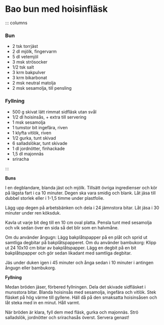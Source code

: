 # Bao bun med hoisinfläsk

::: columns

### Bun

- 2 tsk torrjäst
- 2 dl mjölk, fingervarm
- 5 dl vetemjöl
- 3 msk strösocker
- 1/2 tsk salt
- 3 krm bakpulver
- 3 krm bikarbonat
- 2 msk neutral matolja
- 2 msk sesamolja, till pensling

### Fyllning

- 500 g skivat lätt rimmat sidfläsk utan svål
- 1/2 dl hoisinsås, + extra till servering
- 1 msk sesamolja
- 1 tumstor bit ingefära, riven
- 1 klyfta vitlök, riven
- 1/2 gurka, tunt skivad
- 6 salladslökar, tunt skivade
- 1 dl jordnötter, finhackade
- 1,5 dl majonnäs
- sriracha

:::


**Buns**

I en degblandare, blanda jäst och mjölk. Tillsätt övriga ingredienser och kör på lägsta
fart i ca 10 minuter. Degen ska vara smidig och blank. Låt jäsa till dubbel storlek eller
i 1-1,5 timme under plastfolie.

Lägg upp degen på arbetsbänken och dela i 24 jämnstora bitar. Låt jäsa i 30 minuter under
ren köksduk.

Kavla ut varje bit deg till en 10 cm oval platta. Pensla tunt med sesamolja och vik sedan
över en sida så det blir som en halvmåne.

Om du använder ångugn: Lägg bakplåtspapper på en plåt och sprid ut samtliga degbitar på
bakplåtspapperet. Om du använder bambukorg: Klipp ut 24 10x10 cm bitar av bakplåtspapper.
Lägg en degbit på en bit bakplåtspapper och gör sedan likadant med samtliga degbitar.

Jäs under duken igen i 45 minuter och ånga sedan i 10 minuter i antingen ångugn eller
bambukorg.


**Fyllning**

Medan bröden jäser, förbered fyllningen. Dela det skivade sidfläsket i munsstora bitar.
Blanda hoisinsås med sesamolja, ingefära och vitlök. Stek fläsket på hög värme till
gyllene. Häll då på den smaksatta hoisinsåsen och låt steka med in en minut. Håll varmt.

När bröden är klara, fyll dem med fläsk, gurka och majonnäs. Strö salladslök, jordnötter
och srirachasås överst. Servera genast!

